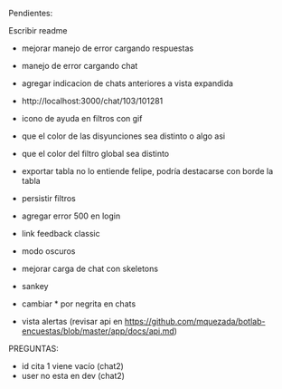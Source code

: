 Pendientes:

Escribir readme

- mejorar manejo de error cargando respuestas
- manejo de error cargando chat
- agregar indicacion de chats anteriores a vista expandida
- http://localhost:3000/chat/103/101281

- icono de ayuda en filtros con gif
- que el color de las disyunciones sea distinto o algo asi
- que el color del filtro global sea distinto
- exportar tabla no lo entiende felipe, podría destacarse con borde la tabla
- persistir filtros
- agregar error 500 en login
- link feedback classic
- modo oscuros
- mejorar carga de chat con skeletons
- sankey
- cambiar * por negrita en chats
- vista alertas (revisar api en https://github.com/mquezada/botlab-encuestas/blob/master/app/docs/api.md)

PREGUNTAS:
- id cita 1 viene vacío (chat2)
- user no esta en dev (chat2)